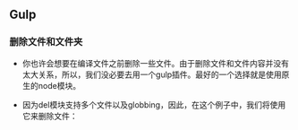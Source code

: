 ## Gulp ##

### 删除文件和文件夹 ###

- 你也许会想要在编译文件之前删除一些文件。由于删除文件和文件内容并没有太大关系，所以，我们没必要去用一个gulp插件。最好的一个选择就是使用原生的node模块。

- 因为del模块支持多个文件以及globbing，因此，在这个例子中，我们将使用它来删除文件：

